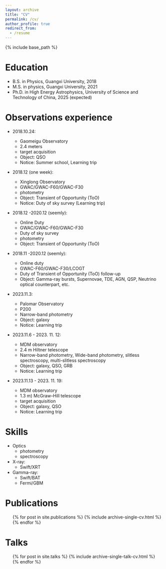 ```yaml
---
layout: archive
title: "CV"
permalink: /cv/
author_profile: true
redirect_from:
  - /resume
---
```


{% include base_path %}

Education
======
* B.S. in Physics, Guangxi University, 2018
* M.S. in physics, Guangxi University, 2021
* Ph.D. in High Energy Astrophysics, University of Science and Technology of China, 2025 (expected)

Observations experience
======

* 2018.10.24:
  * Gaomeigu Observatory
  * 2.4 meters 
  * target acquisition
  * Object: QSO
  * Notice: Summer school, Learning trip
    
* 2018.12 (one week):
  * Xinglong Observatory
  * GWAC/GWAC-F60/GWAC-F30
  * photometry
  * Object: Transient of Opportunity (ToO)
  * Notice: Duty of sky survey (Learning trip)

* 2018.12 -2020.12 (seemly):
  * Online Duty
  * GWAC/GWAC-F60/GWAC-F30
  * Duty of sky survey 
  * photometry
  * Object: Transient of Opportunity (ToO)
    
* 2018.11 -2020.12 (seemly):
  * Online duty
  * GWAC-F60/GWAC-F30/LCOGT
  * Duty of Transient of Opportunity (ToO) follow-up
  * Object: Gamma-ray bursts, Supernovae, TDE, AGN, QSP, Neutrino optical counterpart, etc.
 
* 2023.11.3:
  * Palomar Observatory
  * P200
  * Narrow-band photometry 
  * Object: galaxy
  * Notice: Learning trip

* 2023.11.6 - 2023. 11. 12:
  * MDM observatory
  * 2.4 m Hiltner telescope
  * Narrow-band photometry, Wide-band photometry, slitless spectroscopy, multi-slitless spectroscopy
  * Object: galaxy, QSO, GRB
  * Notice: Learning trip

* 2023.11.13 - 2023. 11. 19:
  * MDM observatory
  * 1.3 m) McGraw–Hill telescope
  * target acquisition
  * Object: galaxy, QSO
  * Notice: Learning trip
    
Skills
======

* Optics
  * photometry
  * spectroscopy
* X-ray:
  * Swift/XRT
* Gamma-ray:
  * Swift/BAT
  * Fermi/GBM 

Publications
======
  <ul>{% for post in site.publications %}
    {% include archive-single-cv.html %}
  {% endfor %}</ul>
  
Talks
======
  <ul>{% for post in site.talks %}
    {% include archive-single-talk-cv.html %}
  {% endfor %}</ul>
  
